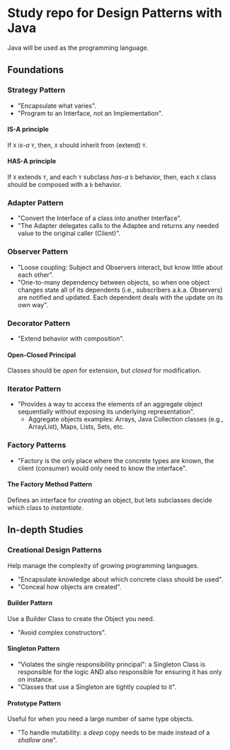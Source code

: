 # Study repo for Design Patterns with Java

Java will be used as the programming language.

## Foundations

### Strategy Pattern

* "Encapsulate what varies".
* "Program to an Interface, not an Implementation".

#### IS-A principle

If ```X``` *is-a* ```Y```, then, ```X``` should inherit from (extend) ```Y```.

#### HAS-A principle

If ```X``` extends ```Y```, and each ```Y``` subclass *has-a* ```b``` behavior, then, each ```X``` class should be composed with a ```b``` behavior.

### Adapter Pattern

* "Convert the Interface of a class into another Interface".
* "The Adapter delegates calls to the Adaptee and returns any needed value to the original caller (Client)".

### Observer Pattern

* "Loose coupling: Subject and Observers interact, but know little about each other".
* "One-to-many dependency between objects, so when one object changes state all of its dependents (i.e., subscribers a.k.a. Observers) are notified and updated. Each dependent deals with the update on its own way".

### Decorator Pattern

* "Extend behavior with composition".

#### Open-Closed Principal

Classes should be *open* for extension, but *closed* for modification.

### Iterator Pattern

* "Provides a way to access the elements of an aggregate object sequentially without exposing its underlying representation".
    * Aggregate objects examples: Arrays, Java Collection classes (e.g., ArrayList), Maps, Lists, Sets, etc.

### Factory Patterns

* "Factory is the only place where the concrete types are known, the client (consumer) would only need to know the interface".

#### The Factory Method Pattern

Defines an interface for *creating* an object, but lets subclasses decide which class to *instantiate*.

## In-depth Studies

### Creational Design Patterns

Help manage the complexity of growing programming languages.

* "Encapsulate knowledge about which concrete class should be used".
* "Conceal how objects are created".

#### Builder Pattern

Use a Builder Class to create the Object you need.

* "Avoid complex constructors".

#### Singleton Pattern

* "Violates the single responsibility principal": a Singleton Class is responsible for the logic AND also responsible for ensuring it has only on instance.
* "Classes that use a Singleton are tightly coupled to it".

#### Prototype Pattern

Useful for when you need a large number of same type objects.

* "To handle mutability: a *deep* copy needs to be made instead of a *shallow* one".

